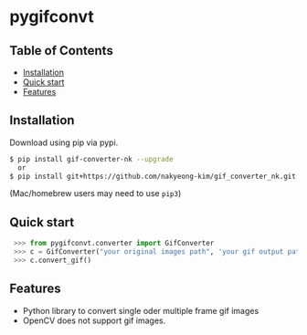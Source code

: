 # pygifconvt

## Table of Contents
  * [Installation](#installation)
  * [Quick start](#quick-start)
  * [Features](#features)
  
## Installation

Download using pip via pypi.

```bash
$ pip install gif-converter-nk --upgrade
  or
$ pip install git+https://github.com/nakyeong-kim/gif_converter_nk.git
```
(Mac/homebrew users may need to use ``pip3``)


## Quick start
```python
 >>> from pygifconvt.converter import GifConverter
 >>> c = GifConverter("your original images path", 'your gif output path', (320,240))
 >>> c.convert_gif()
```

## Features
  * Python library to convert single oder multiple frame gif images
  * OpenCV does not support gif images.
